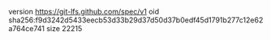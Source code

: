 version https://git-lfs.github.com/spec/v1
oid sha256:f9d3242d5433eecb53d33b29d37d50d37b0edf45d1791b277c12e62a764ce741
size 22215
